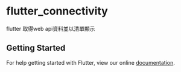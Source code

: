 # flutter_connectivity

flutter 取得web api資料並以清單顯示

## Getting Started

For help getting started with Flutter, view our online
[documentation](https://flutter.io/).
